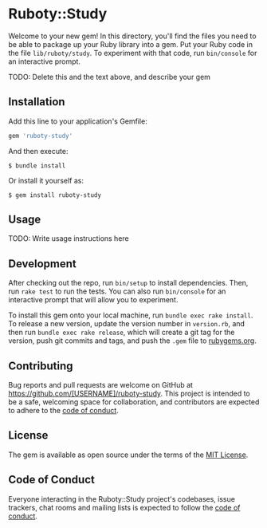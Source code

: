 # Ruboty::Study

Welcome to your new gem! In this directory, you'll find the files you need to be able to package up your Ruby library into a gem. Put your Ruby code in the file `lib/ruboty/study`. To experiment with that code, run `bin/console` for an interactive prompt.

TODO: Delete this and the text above, and describe your gem

## Installation

Add this line to your application's Gemfile:

```ruby
gem 'ruboty-study'
```

And then execute:

    $ bundle install

Or install it yourself as:

    $ gem install ruboty-study

## Usage

TODO: Write usage instructions here

## Development

After checking out the repo, run `bin/setup` to install dependencies. Then, run `rake test` to run the tests. You can also run `bin/console` for an interactive prompt that will allow you to experiment.

To install this gem onto your local machine, run `bundle exec rake install`. To release a new version, update the version number in `version.rb`, and then run `bundle exec rake release`, which will create a git tag for the version, push git commits and tags, and push the `.gem` file to [rubygems.org](https://rubygems.org).

## Contributing

Bug reports and pull requests are welcome on GitHub at https://github.com/[USERNAME]/ruboty-study. This project is intended to be a safe, welcoming space for collaboration, and contributors are expected to adhere to the [code of conduct](https://github.com/[USERNAME]/ruboty-study/blob/master/CODE_OF_CONDUCT.md).


## License

The gem is available as open source under the terms of the [MIT License](https://opensource.org/licenses/MIT).

## Code of Conduct

Everyone interacting in the Ruboty::Study project's codebases, issue trackers, chat rooms and mailing lists is expected to follow the [code of conduct](https://github.com/[USERNAME]/ruboty-study/blob/master/CODE_OF_CONDUCT.md).
